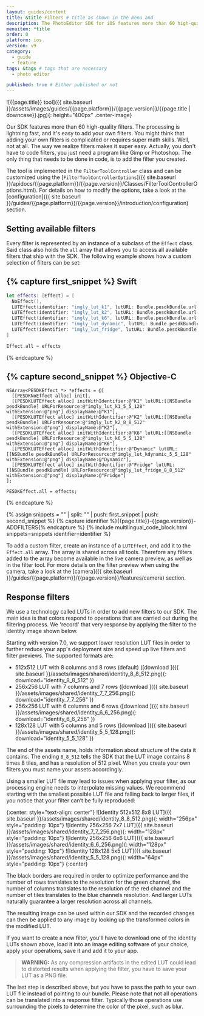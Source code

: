 ```yaml
---
layout: guides/content
title: &title Filters # title as shown in the menu and
description: The PhotoEditor SDK for iOS features more than 60 high-quality filters with lightning fast processing. Learn how to easily add your own custom filters.
menuitem: *title
order: 0
platform: ios
version: v9
category:
  - guide
  - feature
tags: &tags # tags that are necessary
  - photo editor

published: true # Either published or not
---
```


![{{page.title}} tool]({{ site.baseurl }}/assets/images/guides/{{page.platform}}/{{page.version}}/{{page.title | downcase}}.jpg){: height="400px" .center-image}

Our SDK features more than 60 high-quality filters. The processing is lightning fast, and it's easy to add your own filters.
You might think that adding your own filters is complicated or requires super math skills.
Well, not at all. The way we realize filters makes it super easy. Actually, you don't have to code filters,
you just need a program like Gimp or Photoshop. The only thing that needs to be done in code, is to add the filter you created.

The tool is implemented in the `FilterToolController` class and can be customized using the [`FilterToolControllerOptions`]({{ site.baseurl }}/apidocs/{{page.platform}}/{{page.version}}/Classes/FilterToolControllerOptions.html). For details on how to modify the options, take a look at the [configuration]({{ site.baseurl }}/guides/{{page.platform}}/{{page.version}}/introduction/configuration) section.

## Setting available filters

Every filter is represented by an instance of a subclass of the `Effect` class. Said class also holds the `all` array that allows you to access all available filters that ship with the SDK.
The following example shows how a custom selection of filters can be set:

{% capture first_snippet %}
Swift
---
```swift
let effects: [Effect] = [
  NoEffect(),
  LUTEffect(identifier: "imgly_lut_k1", lutURL: Bundle.pesdkBundle.url(forResource: "imgly_lut_k1_5_5_128", withExtension: "png"), displayName: "K1"),
  LUTEffect(identifier: "imgly_lut_k2", lutURL: Bundle.pesdkBundle.url(forResource: "imgly_lut_k2_8_8_512", withExtension: "png"), displayName: "K2"),
  LUTEffect(identifier: "imgly_lut_k6", lutURL: Bundle.pesdkBundle.url(forResource: "imgly_lut_k6_5_5_128", withExtension: "png"), displayName: "K6"),
  LUTEffect(identifier: "imgly_lut_dynamic", lutURL: Bundle.pesdkBundle.url(forResource: "imgly_lut_kdynamic_5_5_128", withExtension: "png"), displayName: "Dynamic"),
  LUTEffect(identifier: "imgly_lut_fridge", lutURL: Bundle.pesdkBundle.url(forResource: "imgly_lut_fridge_8_8_512", withExtension: "png"), displayName: "Fridge")
]

Effect.all = effects
```
{% endcapture %}

{% capture second_snippet %}
Objective-C
---
```objc
NSArray<PESDKEffect *> *effects = @[
  [[PESDKNoEffect alloc] init],
  [[PESDKLUTEffect alloc] initWithIdentifier:@"K1" lutURL:[[NSBundle pesdkBundle] URLForResource:@"imgly_lut_k1_5_5_128" withExtension:@"png"] displayName:@"K1"],
  [[PESDKLUTEffect alloc] initWithIdentifier:@"K2" lutURL:[[NSBundle pesdkBundle] URLForResource:@"imgly_lut_k2_8_8_512" withExtension:@"png"] displayName:@"K2"],
  [[PESDKLUTEffect alloc] initWithIdentifier:@"K6" lutURL:[[NSBundle pesdkBundle] URLForResource:@"imgly_lut_k6_5_5_128" withExtension:@"png"] displayName:@"K6"],
  [[PESDKLUTEffect alloc] initWithIdentifier:@"Dynamic" lutURL:[[NSBundle pesdkBundle] URLForResource:@"imgly_lut_kdynamic_5_5_128" withExtension:@"png"] displayName:@"Dynamic"],
  [[PESDKLUTEffect alloc] initWithIdentifier:@"Fridge" lutURL:[[NSBundle pesdkBundle] URLForResource:@"imgly_lut_fridge_8_8_512" withExtension:@"png"] displayName:@"Fridge"]
];

PESDKEffect.all = effects;
```
{% endcapture %}

{% assign snippets = "" | split: "" | push: first_snippet | push: second_snippet %}
{% capture identifier %}{{page.title}}-{{page.version}}-ADDFILTERS{% endcapture %}
{% include multilingual_code_block.html snippets=snippets identifier=identifier %}

To add a custom filter, create an instance of a `LUTEffect`, and add it to the `Effect.all` array. The array is shared across all tools. Therefore any filters added to the array become available in the live camera preview, as well as in the filter tool. For more details on the filter preview when using the camera, take a look at the [camera]({{ site.baseurl }}/guides/{{page.platform}}/{{page.version}}/features/camera) section.

## Response filters
We use a technology called LUTs in order to add new filters to our SDK.
The main idea is that colors respond to operations that are carried out during the filtering process. We 'record' that very response by applying the filter to the identity image shown below.

Starting with version 7.0, we support lower resolution LUT files in order to further reduce your app's deployment size and speed up live filters and filter previews. The supported formats are:

- 512x512 LUT with 8 columns and 8 rows (default) ([download ]({{ site.baseurl }}/assets/images/shared/identity_8_8_512.png){: download="identity_8_8_512" })
- 256x256 LUT with 7 columns and 7 rows ([download ]({{ site.baseurl }}/assets/images/shared/identity_7_7_256.png){: download="identity_7_7_256" })
- 256x256 LUT with 6 columns and 6 rows ([download ]({{ site.baseurl }}/assets/images/shared/identity_6_6_256.png){: download="identity_6_6_256" })
- 128x128 LUT with 5 columns and 5 rows ([download ]({{ site.baseurl }}/assets/images/shared/identity_5_5_128.png){: download="identity_5_5_128" })

The end of the assets name, holds information about structure of the data it contains. The ending `8_8_512` tells the SDK that the LUT image contains 8 times 8 tiles, and has a resolution of 512 pixel.
When you create your own filters you must name your assets accordingly.

Using a smaller LUT file may lead to issues when applying your filter, as our processing engine needs to interpolate missing values. We recommend starting with the smallest possible LUT file and falling back to larger files, if you notice that your filter can’t be fully reproduced:

{:center: style="text-align: center"}
![Identity 512x512 8x8 LUT]({{ site.baseurl }}/assets/images/shared/identity_8_8_512.png){: width="256px" style="padding: 10px"}
![Identity 256x256 7x7 LUT]({{ site.baseurl }}/assets/images/shared/identity_7_7_256.png){: width="128px" style="padding: 10px"}
![Identity 256x256 6x6 LUT]({{ site.baseurl }}/assets/images/shared/identity_6_6_256.png){: width="128px" style="padding: 10px"}
![Identity 128x128 5x5 LUT]({{ site.baseurl }}/assets/images/shared/identity_5_5_128.png){: width="64px" style="padding: 10px"}
{:center}

The black borders are required in order to optimize performance and the number of rows translates to the resolution for the green channel, the number of columns translates to the resolution of the red channel and the number of tiles translates to the blue channels resolution. And larger LUTs naturally guarantee a larger resolution across all channels.

The resulting image can be used within our SDK and the recorded changes can then be applied to any image by looking up the transformed colors in the modified LUT.

If you want to create a new filter, you'll have to download one of the identity LUTs shown above, load it into an image editing software of your choice, apply your operations, save it and add it to your app.

> __WARNING:__ As any compression artifacts in the edited LUT could lead to distorted results when applying the filter, you have to save your LUT as a PNG file.

The last step is described above, but you have to pass the path to your own LUT file instead of pointing to our bundle. Please note that not all operations can be translated into a response filter.
Typically those operations use surrounding the pixels to determine the color of the pixel, such as blur.

